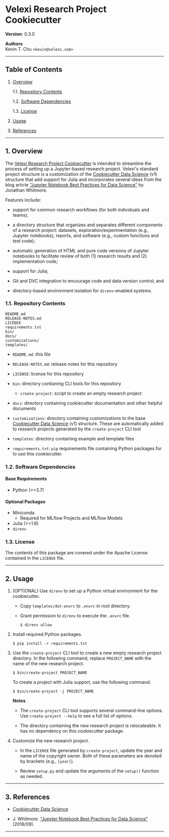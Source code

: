 Velexi Research Project Cookiecutter
====================================

__Version__: 0.3.0

__Authors__  
Kevin T. Chu `<kevin@velexi.com>`

------------------------------------------------------------------------------

Table of Contents
-----------------

1. [Overview][#1]

   1.1. [Repository Contents][#1.1]

   1.2. [Software Dependencies][#1.2]

   1.3. [License][#1.3]

2. [Usage][#2]

3. [References][#3]

------------------------------------------------------------------------------

## 1. Overview

The [Velexi Research Project Cookiecutter][vlxi-cookiecutter-research]
is intended to streamline the process of setting up a Jupyter-based research
project. Velexi's standard project structure is a customization of the
[Cookiecutter Data Science][cookiecutter-data-science] (v1) structure that
add support for Julia and incorporates several ideas from the blog article
["Jupyter Notebook Best Practices for Data Science"][whitmore-2016] by Jonathan
Whitmore.

Features include:

* support for common research workflows (for both individuals and teams);

* a directory structure that organizes and separates different components of a
  research project: datasets, exploration/experimentation (e.g., Jupyter
  notebooks), reports, and software (e.g., custom functions and test code);

* automatic generation of HTML and pure code versions of Jupyter notebooks to
  facilitate review of both (1) research results and (2) implementation
  code;

* support for Julia;

* Git and DVC integration to encourage code and data version control; and

* directory-based environment isolation for `direnv`-enabled systems.

### 1.1. Repository Contents

    README.md
    RELEASE-NOTES.md
    LICENSE
    requirements.txt
    bin/
    docs/
    customizations/
    templates/

* `README.md`: this file

* `RELEASE-NOTES.md`: release notes for this repository

* `LICENSE`: license for this repository

* `bin`: directory contianing CLI tools for this repository

  * `create-project`: script to create an empty research project

* `docs`: directory containing cookiecutter documentation and other helpful
  documents

* `customizations`: directory containing customizations to the base
  [Cookiecutter Data Science][cookiecutter-data-science] (v1) structure. These
  are automatically added to research projects generated by the `create-project`
  CLI tool

* `templates`: directory containing example and template files

* `requirements.txt`: `pip` requirements file containing Python packages for
  to use this cookiecutter.

### 1.2. Software Dependencies

#### Base Requirements

* Python (>=3.7)

#### Optional Packages

* Miniconda
  * Required for MLflow Projects and MLflow Models
* Julia (>=1.6)
* `direnv`

### 1.3. License

The contents of this package are covered under the Apache License contained in
the `LICENSE` file.

------------------------------------------------------------------------------

## 2. Usage

1. (OPTIONAL) Use `direnv` to set up a Python virtual environment for the
   cookiecutter.

    * Copy `templates/dot-envrc` to `.envrc` in root directory.

    * Grant permission to `direnv` to execute the `.envrc` file.

      ```shell
      $ direnv allow
      ```

2. Install required Python packages.

   ```shell
   $ pip install -r requirements.txt
   ```

3. Use the `create-project` CLI tool to create a new empty research project
   directory. In the following command, replace `PROJECT_NAME` with the name
   of the new research project.

   ```shell
   $ bin/create-project PROJECT_NAME
   ```

   To create a project with Julia support, use the following command.

   ```shell
   $ bin/create-project -j PROJECT_NAME
   ```

   __Notes__

   * The `create-project` CLI tool supports several command-line options. Use
     `create-project --help` to see a full list of options.

   * The directory containing the new research project is relocateable. It has
     no dependency on this cookiecutter package.

4. Customize the new research project.

   * In the `LICENSE` file generated by `create-project`, update the year and
     name of the copyright owner. Both of these parameters are denoted by
     brackets (e.g., `[year]`).

   * Review `setup.py` and update the arguments of the `setup()` function as
     needed.

------------------------------------------------------------------------------

## 3. References

* [Cookiecutter Data Science][cookiecutter-data-science]

* J. Whitmore.
  ["Jupyter Notebook Best Practices for Data Science"][whitmore-2016]
  (2016/09).

------------------------------------------------------------------------------

[-----------------------------INTERNAL LINKS-----------------------------]: #

[#1]: #1-overview
[#1.1]: #11-repository-contents
[#1.2]: #12-software-dependencies
[#1.3]: #13-license

[#2]: #2-usage

[#3]: #3-references

[-----------------------------EXTERNAL LINKS-----------------------------]: #

[vlxi-cookiecutter-research]: https://github.com/velexi-corporation/VLXI-Cookiecutter-Research

[cookiecutter-data-science]: https://github.com/drivendata/cookiecutter-data-science

[whitmore-2016]:
  https://www.svds.com/tbt-jupyter-notebook-best-practices-data-science/

